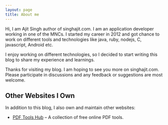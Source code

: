 ```yaml
---
layout: page
title: About me
---
```


Hi, I am Ajit Singh author of singhajit.com. I am an application developer working in one of the MNCs. I started my career in 2012 and got chance to work on different tools and technologies like java, ruby, nodejs, C, javascript, Android etc.

I enjoy working on different technologies, so I decided to start writing this blog to share my experience and learnings.

Thanks for visiting my blog. I am hoping to see you more on singhajit.com. Please participate in discussions and any feedback or suggestions are most welcome.

## Other Websites I Own

In addition to this blog, I also own and maintain other websites:

 - <a href="https://www.pdftoolshub.online" target="_blank">PDF Tools Hub</a> – A collection of free online PDF tools.

